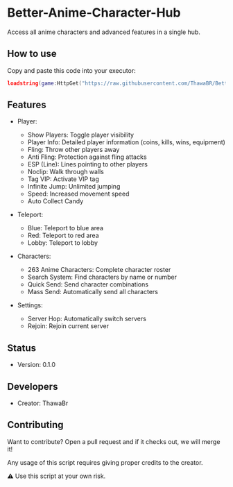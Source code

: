 # Better-Anime-Character-Hub

Access all anime characters and advanced features in a single hub.

## How to use

Copy and paste this code into your executor:

```lua
loadstring(game:HttpGet("https://raw.githubusercontent.com/ThawaBR/Better-Anime-Character-Hub/main/source"))()
```

## Features

- Player:
  - Show Players: Toggle player visibility
  - Player Info: Detailed player information (coins, kills, wins, equipment)
  - Fling: Throw other players away
  - Anti Fling: Protection against fling attacks
  - ESP (Line): Lines pointing to other players
  - Noclip: Walk through walls
  - Tag VIP: Activate VIP tag
  - Infinite Jump: Unlimited jumping
  - Speed: Increased movement speed
  - Auto Collect Candy

- Teleport:

  - Blue: Teleport to blue area
  - Red: Teleport to red area
  - Lobby: Teleport to lobby

- Characters:

  - 263 Anime Characters: Complete character roster
  - Search System: Find characters by name or number
  - Quick Send: Send character combinations
  - Mass Send: Automatically send all characters

- Settings:

  - Server Hop: Automatically switch servers
  - Rejoin: Rejoin current server

## Status
- Version: 0.1.0

## Developers
- Creator: ThawaBr

## Contributing
Want to contribute? Open a pull request and if it checks out, we will merge it!

Any usage of this script requires giving proper credits to the creator.

⚠️ Use this script at your own risk.
